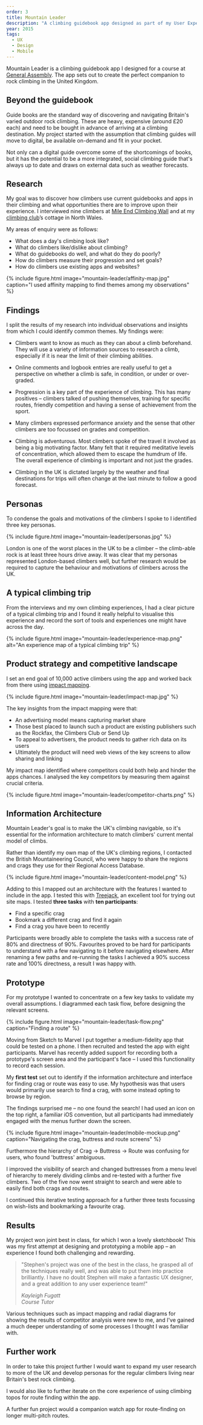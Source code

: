 ```yaml
---
order: 3
title: Mountain Leader
description: "A climbing guidebook app designed as part of my User Experience Design course at General Assembly"
year: 2015
tags:
  - UX
  - Design
  - Mobile
---
```


Mountain Leader is a climbing guidebook app I designed for a course at [General Assembly][ga]. The app sets out to create the perfect companion to rock climbing in the United Kingdom.

## Beyond the guidebook

Guide books are the standard way of discovering and navigating Britain's varied outdoor rock climbing. These are heavy, expensive (around £20 each) and need to be bought in advance of arriving at a climbing destination. My project started with the assumption that climbing guides will move to digital, be available on-demand and fit in your pocket.

Not only can a digital guide overcome some of the shortcomings of books, but it has the potential to be a more integrated, social climbing guide that's always up to date and draws on external data such as weather forecasts.

## Research

My goal was to discover how climbers use current guidebooks and apps in their climbing and what opportunities there are to improve upon their experience. I interviewed nine climbers at [Mile End Climbing Wall][mile end] and at my [climbing club][nlmc]’s cottage in North Wales.

My areas of enquiry were as follows:

* What does a day's climbing look like?
* What do climbers like/dislike about climbing?
* What do guidebooks do well, and what do they do poorly?
* How do climbers measure their progression and set goals?
* How do climbers use existing apps and websites?

{% include figure.html
  image="mountain-leader/affinity-map.jpg"
  caption="I used affinity mapping to find themes among my observations"
%}

## Findings

I split the results of my research into individual observations and insights from which I could identify common themes. My findings were:

* Climbers want to know as much as they can about a climb beforehand. They will use a variety of information sources to research a climb, especially if it is near the limit of their climbing abilities.

* Online comments and logbook entries are really useful to get a perspective on whether a climb is safe, in condition, or under or over-graded.

* Progression is a key part of the experience of climbing. This has many positives – climbers talked of pushing themselves, training for specific routes, friendly competition and having a sense of achievement from the sport.

* Many climbers expressed performance anxiety and the sense that other climbers are too focussed on grades and competition.

* Climbing is adventurous. Most climbers spoke of the travel it involved as being a big motivating factor. Many felt that it required meditative levels of concentration, which allowed them to escape the humdrum of life. The overall experience of climbing is important and not just the grades.

* Climbing in the UK is dictated largely by the weather and final destinations for trips will often change at the last minute to follow a good forecast.

## Personas

To condense the goals and motivations of the climbers I spoke to I identified three key personas.

{% include figure.html image="mountain-leader/personas.jpg" %}

London is one of the worst places in the UK to be a climber – the climb-able rock is at least three hours drive away. It was clear that my personas represented London-based climbers well, but further research would be required to capture the behaviour and motivations of climbers across the UK.

## A typical climbing trip

From the interviews and my own climbing experiences, I had a clear picture of a typical climbing trip and I found it really helpful to visualise this experience and record the sort of tools and experiences one might have across the day.

{% include figure.html image="mountain-leader/experience-map.png"
  alt="An experience map of a typical climbing trip" %}

## Product strategy and competitive landscape

I set an end goal of 10,000 active climbers using the app and worked back from there using [impact mapping][impact-mapping].

{% include figure.html image="mountain-leader/impact-map.jpg" %}

The key insights from the impact mapping were that:

* An advertising model means capturing market share
* Those best placed to launch such a product are existing publishers such as the Rockfax, the Climbers Club or Send Up
* To appeal to advertisers, the product needs to gather rich data on its users
* Ultimately the product will need web views of the key screens to allow sharing and linking

My impact map identified where competitors could both help and hinder the apps chances. I analysed the key competitors by measuring them against crucial criteria.

{% include figure.html image="mountain-leader/competitor-charts.png" %}

## Information Architecture

Mountain Leader's goal is to make the UK's climbing navigable, so it's essential for the information architecture to match climbers' current mental model of climbs.

Rather than identify my own map of the UK's climbing regions, I contacted the British Mountaineering Council, who were happy to share the regions and crags they use for their Regional Access Database.

{% include figure.html image="mountain-leader/content-model.png" %}

Adding to this I mapped out an architecture with the features I wanted to include in the app. I tested this with [Treejack][treejack], an excellent tool for trying out site maps. I tested **three tasks** with **ten participants**:

* Find a specific crag
* Bookmark a different crag and find it again
* Find a crag you have been to recently

Participants were broadly able to complete the tasks with a success rate of 80% and directness of 90%. Favourites proved to be hard for participants to understand with a few navigating to it before navigating elsewhere. After renaming a few paths and re-running the tasks I achieved a 90% success rate and 100% directness, a result I was happy with.

## Prototype

For my prototype I wanted to concentrate on a few key tasks to validate my overall assumptions. I diagrammed each task flow, before designing the relevant screens.

{% include figure.html image="mountain-leader/task-flow.png" caption="Finding a route" %}

Moving from Sketch to Marvel I put together a medium-fidelity app that could be tested on a phone. I then recruited and tested the app with eight participants. Marvel has recently added support for recording both a prototype's screen area and the participant's face – I used this functionality to record each session.

My **first test** set out to identify if the information architecture and interface for finding crag or route was easy to use. My hypothesis was that users would primarily use search to find a crag, with some instead opting to browse by region.

The findings surprised me – no one found the search! I had used an icon on the top right, a familiar iOS convention, but all participants had immediately engaged with the menus further down the screen.

{% include figure.html
  image="mountain-leader/mobile-mockup.png"
  caption="Navigating the crag, buttress and route screens"
%}

Furthermore the hierarchy of Crag → Buttress → Route was confusing for users, who found 'buttress' ambiguous.

I improved the visibility of search and changed buttresses from a menu level of hierarchy to merely dividing climbs and re-tested with a further five climbers. Two of the five now went straight to search and were able to easily find both crags and routes.

I continued this iterative testing approach for a further three tests focussing on wish-lists and bookmarking a favourite crag.

## Results

My project won joint best in class, for which I won a lovely sketchbook! This was my first attempt at designing and prototyping a mobile app – an experience I found both challenging and rewarding.

<blockquote class="blockquote--testimonial">
  <p>"Stephen's project was one of the best in the class, he grasped all of the techniques really well, and was able to put them into practice brilliantly. I have no doubt Stephen will make a fantastic UX designer, and a great addition to any user experience team!"</p>
  <cite class="blockquote__author">
    Kayleigh Fugatt
    <div class="blockquote__author__role">Course Tutor</div>
  </cite>
</blockquote>

Various techniques such as impact mapping and radial diagrams for showing the results of competitor analysis were new to me, and I've gained a much deeper understanding of some processes I thought I was familiar with.

## Further work

In order to take this project further I would want to expand my user research to more of the UK and develop personas for the regular climbers living near Britain's best rock climbing.

I would also like to further iterate on the core experience of using climbing topos for route finding within the app.

A further fun project would a companion watch app for route-finding on longer multi-pitch routes.

[mile end]: https://www.mileendwall.org.uk
[ukc]: http://www.ukclimbing.net
[ga]: https://www.generalassemb.ly
[nlmc]: http://www.nlmc.co.uk "North London Mountaineering Club"
[impact-mapping]: http://www.impactmapping.org
[treejack]: https://www.optimalworkshop.com/treejack
